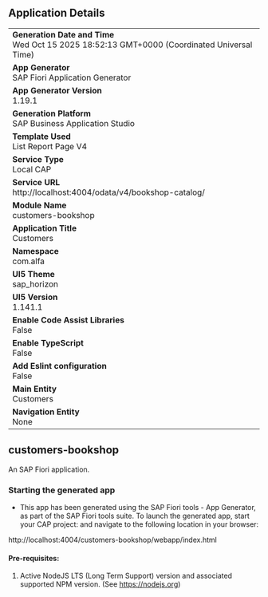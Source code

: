 ## Application Details
|               |
| ------------- |
|**Generation Date and Time**<br>Wed Oct 15 2025 18:52:13 GMT+0000 (Coordinated Universal Time)|
|**App Generator**<br>SAP Fiori Application Generator|
|**App Generator Version**<br>1.19.1|
|**Generation Platform**<br>SAP Business Application Studio|
|**Template Used**<br>List Report Page V4|
|**Service Type**<br>Local CAP|
|**Service URL**<br>http://localhost:4004/odata/v4/bookshop-catalog/|
|**Module Name**<br>customers-bookshop|
|**Application Title**<br>Customers|
|**Namespace**<br>com.alfa|
|**UI5 Theme**<br>sap_horizon|
|**UI5 Version**<br>1.141.1|
|**Enable Code Assist Libraries**<br>False|
|**Enable TypeScript**<br>False|
|**Add Eslint configuration**<br>False|
|**Main Entity**<br>Customers|
|**Navigation Entity**<br>None|

## customers-bookshop

An SAP Fiori application.

### Starting the generated app

-   This app has been generated using the SAP Fiori tools - App Generator, as part of the SAP Fiori tools suite.  To launch the generated app, start your CAP project:  and navigate to the following location in your browser:

http://localhost:4004/customers-bookshop/webapp/index.html

#### Pre-requisites:

1. Active NodeJS LTS (Long Term Support) version and associated supported NPM version.  (See https://nodejs.org)


